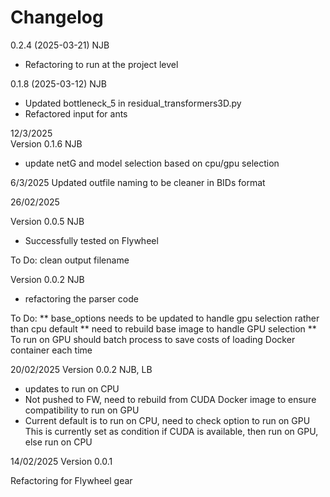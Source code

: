 # Changelog

0.2.4 (2025-03-21) NJB
- Refactoring to run at the project level

0.1.8 (2025-03-12) NJB  
- Updated bottleneck_5 in residual_transformers3D.py  
- Refactored input for ants  


12/3/2025  
Version 0.1.6 NJB  
- update netG and model selection based on cpu/gpu selection

6/3/2025
Updated outfile naming to be cleaner in BIDs format


26/02/2025

Version 0.0.5 NJB
- Successfully tested on Flywheel

To Do:
clean output filename

Version 0.0.2 NJB
- refactoring the parser code

To Do:
** base_options needs to be updated to handle gpu selection rather than cpu default
** need to rebuild base image to handle GPU selection
** To run on GPU should batch process to save costs of loading Docker container each time


20/02/2025
Version 0.0.2 NJB, LB
- updates to run on CPU
- Not pushed to FW, need to rebuild from CUDA Docker image to ensure compatibility to run on GPU
- Current default is to run on CPU, need to check option to run on GPU
    This is currently set as condition if CUDA is available, then run on GPU, else run on CPU

14/02/2025
Version 0.0.1

Refactoring for Flywheel gear